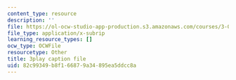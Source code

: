 ```yaml
---
content_type: resource
description: ''
file: https://ol-ocw-studio-app-production.s3.amazonaws.com/courses/3-091-introduction-to-solid-state-chemistry-fall-2018/82c99349b8f166879a34895ea5ddcc8a_QyElbUb1QjI.srt
file_type: application/x-subrip
learning_resource_types: []
ocw_type: OCWFile
resourcetype: Other
title: 3play caption file
uid: 82c99349-b8f1-6687-9a34-895ea5ddcc8a
---
```

